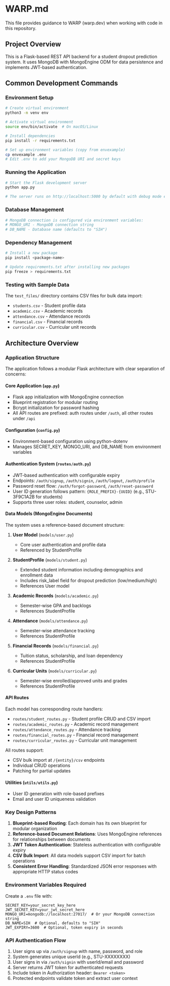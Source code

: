 # WARP.md

This file provides guidance to WARP (warp.dev) when working with code in this repository.

## Project Overview

This is a Flask-based REST API backend for a student dropout prediction system. It uses MongoDB with MongoEngine ODM for data persistence and implements JWT-based authentication.

## Common Development Commands

### Environment Setup
```bash
# Create virtual environment
python3 -m venv env

# Activate virtual environment
source env/bin/activate  # On macOS/Linux

# Install dependencies
pip install -r requirements.txt

# Set up environment variables (copy from envexample)
cp envexample .env
# Edit .env to add your MongoDB URI and secret keys
```

### Running the Application
```bash
# Start the Flask development server
python app.py

# The server runs on http://localhost:5000 by default with debug mode enabled
```

### Database Management
```bash
# MongoDB connection is configured via environment variables:
# MONGO_URI - MongoDB connection string
# DB_NAME - Database name (defaults to "SIH")
```

### Dependency Management
```bash
# Install a new package
pip install <package-name>

# Update requirements.txt after installing new packages
pip freeze > requirements.txt
```

### Testing with Sample Data
The `test_files/` directory contains CSV files for bulk data import:
- `students.csv` - Student profile data
- `academic.csv` - Academic records
- `attendance.csv` - Attendance records
- `financial.csv` - Financial records
- `curricular.csv` - Curricular unit records

## Architecture Overview

### Application Structure

The application follows a modular Flask architecture with clear separation of concerns:

#### Core Application (`app.py`)
- Flask app initialization with MongoEngine connection
- Blueprint registration for modular routing
- Bcrypt initialization for password hashing
- All API routes are prefixed: auth routes under `/auth`, all other routes under `/api`

#### Configuration (`config.py`)
- Environment-based configuration using python-dotenv
- Manages SECRET_KEY, MONGO_URI, and DB_NAME from environment variables

#### Authentication System (`routes/auth.py`)
- JWT-based authentication with configurable expiry
- Endpoints: `/auth/signup`, `/auth/signin`, `/auth/logout`, `/auth/profile`
- Password reset flow: `/auth/forgot-password`, `/auth/reset-password`
- User ID generation follows pattern: `{ROLE_PREFIX}-{UUID}` (e.g., STU-3F9C1A2B for students)
- Supports three user roles: student, counselor, admin

#### Data Models (MongoEngine Documents)

The system uses a reference-based document structure:

1. **User Model** (`models/user.py`)
   - Core user authentication and profile data
   - Referenced by StudentProfile

2. **StudentProfile** (`models/student.py`)
   - Extended student information including demographics and enrollment data
   - Includes risk_label field for dropout prediction (low/medium/high)
   - References User model

3. **Academic Records** (`models/academic.py`)
   - Semester-wise GPA and backlogs
   - References StudentProfile

4. **Attendance** (`models/attendance.py`)
   - Semester-wise attendance tracking
   - References StudentProfile

5. **Financial Records** (`models/financial.py`)
   - Tuition status, scholarship, and loan dependency
   - References StudentProfile

6. **Curricular Units** (`models/curricular.py`)
   - Semester-wise enrolled/approved units and grades
   - References StudentProfile

#### API Routes

Each model has corresponding route handlers:
- `routes/student_routes.py` - Student profile CRUD and CSV import
- `routes/academic_routes.py` - Academic record management
- `routes/attendance_routes.py` - Attendance tracking
- `routes/financial_routes.py` - Financial record management
- `routes/curricular_routes.py` - Curricular unit management

All routes support:
- CSV bulk import at `/{entity}/csv` endpoints
- Individual CRUD operations
- Patching for partial updates

#### Utilities (`utils/utils.py`)
- User ID generation with role-based prefixes
- Email and user ID uniqueness validation

### Key Design Patterns

1. **Blueprint-based Routing**: Each domain has its own blueprint for modular organization
2. **Reference-based Document Relations**: Uses MongoEngine references for relationships between documents
3. **JWT Token Authentication**: Stateless authentication with configurable expiry
4. **CSV Bulk Import**: All data models support CSV import for batch operations
5. **Consistent Error Handling**: Standardized JSON error responses with appropriate HTTP status codes

### Environment Variables Required

Create a `.env` file with:
```
SECRET_KEY=your_secret_key_here
JWT_SECRET_KEY=your_jwt_secret_here
MONGO_URI=mongodb://localhost:27017/  # Or your MongoDB connection string
DB_NAME=SIH  # Optional, defaults to "SIH"
JWT_EXPIRY=3600  # Optional, token expiry in seconds
```

### API Authentication Flow

1. User signs up via `/auth/signup` with name, password, and role
2. System generates unique userId (e.g., STU-XXXXXXXX)
3. User signs in via `/auth/signin` with userId/email and password
4. Server returns JWT token for authenticated requests
5. Include token in Authorization header: `Bearer <token>`
6. Protected endpoints validate token and extract user context